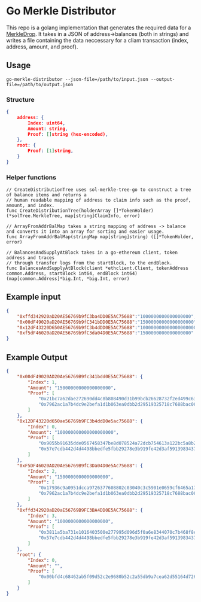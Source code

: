 # Go Merkle Distributor

This repo is a golang implementation that generates the required data for a [MerkleDrop](https://github.com/Uniswap/merkle-distributor/blob/master/contracts/MerkleDistributor.sol). It takes in a JSON of address->balances (both in strings) and writes a file containing the data neccessary for a cliam transaction (index, address, amount, and proof).

## Usage
```
go-merkle-distributor --json-file=/path/to/input.json --output-file=/path/to/output.json
```

### Structure
```json
{
    address: {
        Index: uint64,
        Amount: string,
        Proof: []string (hex-encoded),
    },
    root: {
        Proof: [1]string,
    }
}
```

### Helper functions
```golang
// CreateDistributionTree uses sol-merkle-tree-go to construct a tree of balance items and returns a 
// human readable mapping of address to claim info such as the proof, amount, and index. 
func CreateDistributionTree(holderArray []*TokenHolder) (*solTree.MerkleTree, map[string]ClaimInfo, error)

// ArrayFromAddrBalMap takes a string mapping of address -> balance and converts it into an array for sorting and easier usage. 
func ArrayFromAddrBalMap(stringMap map[string]string) ([]*TokenHolder, error)

// BalancesAndSupplyAtBlock takes in a go-ethereum client, token address and traces 
// through transfer logs from the startBlock, to the endBlock.
func BalancesAndSupplyAtBlock(client *ethclient.Client, tokenAddress common.Address, startBlock int64, endBlock int64) (map[common.Address]*big.Int, *big.Int, error)
```



## Example input
```json
{
    "0xffd342920aD20AE56769b9fC3ba4DD0E5AC75688":"1000000000000000000",
    "0x00dF49020aD20AE56769b9fC341bDD0E5AC75688":"15000000000000000000",
    "0x12dF43220D650AE56769b9fC3b4dDD0E5AC75688":"100000000000000000000",
    "0xf5dF46020aD20AE56769b9fC3da04D0E5AC75688":"1500000000000000000"
}
```


## Example Output
```json
{
    "0x00dF49020AD20Ae56769B9fc341bdd0E5AC75688": {
        "Index": 1,
        "Amount": "15000000000000000000",
        "Proof": [
            "0x21bc7a62dae272690dd4c8b808490d31b99bcb26628732f2ed499c632f04c97a",
            "0x7962ac1a7b4dc9e2befa1d1b063ea0dbb2d29519325718c7688bac06c34505bd"
        ]
    },
    "0x12DF43220d650ae56769b9FC3b4ddD0e5ac75688": {
        "Index": 0,
        "Amount": "100000000000000000000",
        "Proof": [
            "0x9055b91635dde0567458347be8d078524a72dcb754613a122bc5a8b2eb1676d4",
            "0x57e7cdb442d4d4498bbedfe5fbb29278e3b919fe42d3af5913983437f1c2a370"
        ]
    },
    "0xF5DF46020AD20Ae56769B9fC3Da04D0e5Ac75688": {
        "Index": 2,
        "Amount": "1500000000000000000",
        "Proof": [
            "0x17936c9a0951dcca9726377608802c03040c3c5901e0659cf6465a17b80b04dd",
            "0x7962ac1a7b4dc9e2befa1d1b063ea0dbb2d29519325718c7688bac06c34505bd"
        ]
    },
    "0xffd342920aD20aE56769B9FC3BA4DD0E5AC75688": {
        "Index": 3,
        "Amount": "1000000000000000000",
        "Proof": [
            "0x3811a5ba731e1016403500e277995d096d5f0a6e8344070c7b468f8e38e75e7e",
            "0x57e7cdb442d4d4498bbedfe5fbb29278e3b919fe42d3af5913983437f1c2a370"
        ]
    },
    "root": {
        "Index": 0,
        "Amount": "",
        "Proof": [
            "0x00bfd4c68462ab5f09d52c2e9680b52c2a55db9a7cea62d55164d726eeb36f8c"
        ]
    }
}
```